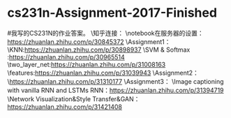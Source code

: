 # cs231n-Assignment-2017-Finished
#我写的CS231N的作业答案。
\知乎连接：
\notebook在服务器的设置：https://zhuanlan.zhihu.com/p/30845372
\Assignment1：
\KNN:https://zhuanlan.zhihu.com/p/30898937
\SVM & Softmax :https://zhuanlan.zhihu.com/p/30965514
\two_layer_net:https://zhuanlan.zhihu.com/p/31008163
\features:https://zhuanlan.zhihu.com/p/31039943
\Assignment2：
\https://zhuanlan.zhihu.com/p/31310177
\Assignment3：
\Image captioning with vanilla RNN and LSTMs RNN：https://zhuanlan.zhihu.com/p/31394719
\Network Visualization&Style Transfer&GAN：https://zhuanlan.zhihu.com/p/31421408
